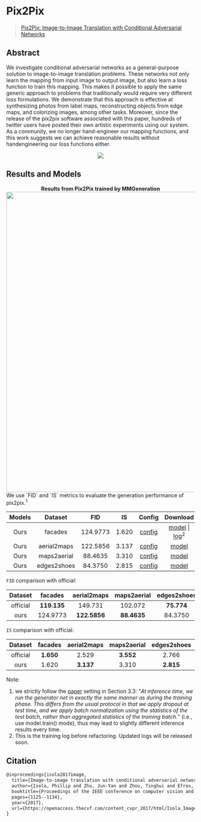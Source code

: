 # Pix2Pix

> [Pix2Pix: Image-to-Image Translation with Conditional Adversarial Networks](https://openaccess.thecvf.com/content_cvpr_2017/html/Isola_Image-To-Image_Translation_With_CVPR_2017_paper.html)

<!-- [ALGORITHM] -->

## Abstract

<!-- [ABSTRACT] -->

We investigate conditional adversarial networks as a general-purpose solution to image-to-image translation problems. These networks not only learn the mapping from input image to output image, but also learn a loss function to train this mapping. This makes it possible to apply the same generic approach to problems that traditionally would require very different loss formulations. We demonstrate that this approach is effective at synthesizing photos from label maps, reconstructing objects from edge maps, and colorizing images, among other tasks. Moreover, since the release of the pix2pix software associated with this paper, hundreds of twitter users have posted their own artistic experiments using our system. As a community, we no longer hand-engineer our mapping functions, and this work suggests we can achieve reasonable results without handengineering our loss functions either.

<!-- [IMAGE] -->
<div align=center>
<img src="https://user-images.githubusercontent.com/28132635/143053385-1b03356d-43df-423b-88b2-7a82b73d2edd.JPG"/>
</div>

## Results and Models
<div align="center">
  <b> Results from Pix2Pix trained by MMGeneration</b>
  <br/>
  <img src="https://user-images.githubusercontent.com/22982797/114269080-4ff0ec00-9a37-11eb-92c4-1525864e0307.PNG" width="800"/>
</div>
We use `FID` and `IS` metrics to evaluate the generation performance of pix2pix.<sup>1</sup>

| Models |   Dataset   |   FID    |  IS   |                                                                     Config                                                                      |                                                                                                                     Download                                                                                                                     |
| :----: | :---------: | :------: | :---: | :---------------------------------------------------------------------------------------------------------------------------------------------: | :----------------------------------------------------------------------------------------------------------------------------------------------------------------------------------------------------------------------------------------------: |
|  Ours  |   facades   | 124.9773 | 1.620 |           [config](https://github.com/open-mmlab/mmgeneration/tree/master/configs/pix2pix/pix2pix_vanilla_unet_bn_facades_b1x1_80k.py)           |                [model](https://download.openmmlab.com/mmgen/pix2pix/refactor/pix2pix_vanilla_unet_bn_1x1_80k_facades_20210902_170442-c0958d50.pth)   \| [log](https://download.openmmlab.com/mmgen/pix2pix/pix2pix_vanilla_unet_bn_1x1_80k_facades_20210317_172625.log.json)<sup>2</sup>
|  Ours  | aerial2maps | 122.5856 | 3.137 |        [config](https://github.com/open-mmlab/mmgeneration/tree/master/configs/pix2pix/pix2pix_vanilla_unet_bn_aerial2maps_b1x1_220k.py)         |          [model](https://download.openmmlab.com/mmgen/pix2pix/refactor/pix2pix_vanilla_unet_bn_a2b_1x1_219200_maps_convert-bgr_20210902_170729-59a31517.pth)          |
|  Ours  | maps2aerial | 88.4635  | 3.310 |        [config](https://github.com/open-mmlab/mmgeneration/tree/master/configs/pix2pix/pix2pix_vanilla_unet_bn_maps2aerial_b1x1_220k.py)         |          [model](https://download.openmmlab.com/mmgen/pix2pix/refactor/pix2pix_vanilla_unet_bn_b2a_1x1_219200_maps_convert-bgr_20210902_170814-6d2eac4a.pth)          |
|  Ours  | edges2shoes | 84.3750  | 2.815 | [config](https://github.com/open-mmlab/mmgeneration/tree/master/configs/pix2pix/pix2pix_vanilla_unet_bn_wo_jitter_flip_edges2shoes_b1x4_190k.py) | [model](https://download.openmmlab.com/mmgen/pix2pix/refactor/pix2pix_vanilla_unet_bn_wo_jitter_flip_1x4_186840_edges2shoes_convert-bgr_20210902_170902-0c828552.pth) |


`FID` comparison with official:

| Dataset  |   facades   | aerial2maps  | maps2aerial | edges2shoes |   average    |
|:--------:|:-----------:|:------------:|:-----------:|:-----------:|:------------:|
| official | **119.135** |   149.731    |   102.072   | **75.774**  |   111.678    |
|   ours   |  124.9773   | **122.5856** | **88.4635** |   84.3750   | **105.1003** |

`IS` comparison with official:

| Dataset  |  facades  | aerial2maps | maps2aerial | edges2shoes |  average   |
|:--------:|:---------:|:-----------:|:-----------:|:-----------:|:----------:|
| official | **1.650** |    2.529    |  **3.552**  |    2.766    |   2.624    |
|   ours   |   1.620   |  **3.137**  |    3.310    |  **2.815**  | **2.7205** |

Note:
1. we strictly follow the [paper](http://openaccess.thecvf.com/content_cvpr_2017/papers/Isola_Image-To-Image_Translation_With_CVPR_2017_paper.pdf) setting in Section 3.3: "*At inference time, we run the generator net in exactly
the same manner as during the training phase. This differs
from the usual protocol in that we apply dropout at test time,
and we apply batch normalization using the statistics of
the test batch, rather than aggregated statistics of the training batch.*" (i.e., use model.train() mode), thus may lead to slightly different inference results every time.
2. This is the training log before refactoring. Updated logs will be released soon.

## Citation

```latex
@inproceedings{isola2017image,
  title={Image-to-image translation with conditional adversarial networks},
  author={Isola, Phillip and Zhu, Jun-Yan and Zhou, Tinghui and Efros, Alexei A},
  booktitle={Proceedings of the IEEE conference on computer vision and pattern recognition},
  pages={1125--1134},
  year={2017},
  url={https://openaccess.thecvf.com/content_cvpr_2017/html/Isola_Image-To-Image_Translation_With_CVPR_2017_paper.html},
}
```
